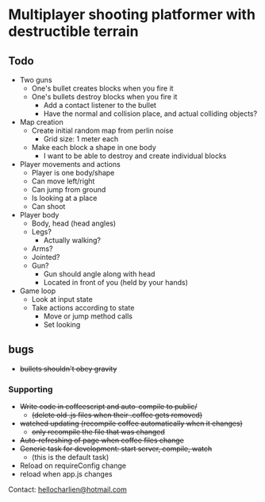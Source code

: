 Multiplayer shooting platformer with destructible terrain
=========================================================


## Todo
- Two guns
   - One's bullet creates blocks when you fire it
   - One's bullets destroy blocks when you fire it
      - Add a contact listener to the bullet
      - Have the normal and collision place, and actual colliding objects?
- Map creation
    - Create initial random map from perlin noise
        - Grid size: 1 meter each
    - Make each block a shape in one body
        - I want to be able to destroy and create individual blocks
- Player movements and actions
    - Player is one body/shape
    - Can move left/right
    - Can jump from ground
    - Is looking at a place
    - Can shoot
- Player body
    - Body, head (head angles)
    - Legs?
        - Actually walking?
    - Arms? 
    - Jointed?
    - Gun?
        - Gun should angle along with head
        - Located in front of you (held by your hands)
- Game loop
    - Look at input state
    - Take actions according to state
        - Move or jump method calls
        - Set looking

## bugs
- <s>bullets shouldn't obey gravity</s>

### Supporting
- <s>Write code in coffeescript and auto-compile to public/</s>
    - <s>(delete old .js files when their .coffee gets removed)</s>
- <s>watched updating (recompile coffee automatically when it changes)</s>
    - <s>only recompile the file that was changed</s>
- <s>Auto-refreshing of page when coffee files change</s>
- <s>Generic task for development: start server, compile, watch</s>
    - (this is the default task)
- Reload on requireConfig change
- reload when app.js changes

Contact: hellocharlien@hotmail.com


